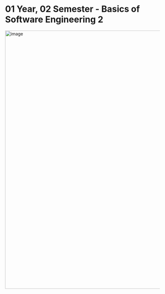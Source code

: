 # 01 Year, 02 Semester - Basics of Software Engineering 2

<img width="839" alt="image" align = "center" src="https://user-images.githubusercontent.com/77882873/173104763-978c8087-9194-4b9e-a057-dcde724dd09c.png">
